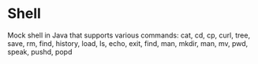 # Shell
Mock shell in Java that supports various commands:
cat, cd, cp, curl, tree, save, rm, find, history, load, ls, echo, exit, find, man, mkdir, man, mv, pwd, speak, pushd, popd
